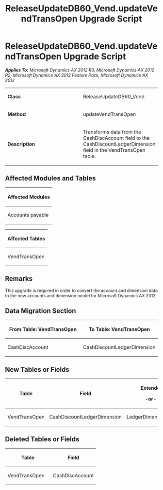 ﻿---
title: ReleaseUpdateDB60_Vend.updateVendTransOpen Upgrade Script
TOCTitle: ReleaseUpdateDB60_Vend.updateVendTransOpen Upgrade Script
ms:assetid: d75c8c49-27dc-fbc4-90f0-bda82c7f00ac
ms:mtpsurl: https://msdn.microsoft.com/en-us/library/JJ687068(v=AX.60)
ms:contentKeyID: 49711516
ms.date: 05/18/2015
mtps_version: v=AX.60
---

# ReleaseUpdateDB60\_Vend.updateVendTransOpen Upgrade Script 


_**Applies To:** Microsoft Dynamics AX 2012 R3, Microsoft Dynamics AX 2012 R2, Microsoft Dynamics AX 2012 Feature Pack, Microsoft Dynamics AX 2012_

<table>
<colgroup>
<col style="width: 50%" />
<col style="width: 50%" />
</colgroup>
<tbody>
<tr class="odd">
<td><p><strong>Class</strong></p></td>
<td><p>ReleaseUpdateDB60_Vend</p></td>
</tr>
<tr class="even">
<td><p><strong>Method</strong></p></td>
<td><p>updateVendTransOpen</p></td>
</tr>
<tr class="odd">
<td><p><strong>Description</strong></p></td>
<td><p>Transforms data from the CashDiscAccount field to the CashDiscountLedgerDimension field in the VendTransOpen table.</p></td>
</tr>
</tbody>
</table>


## Affected Modules and Tables

<table>
<colgroup>
<col style="width: 100%" />
</colgroup>
<thead>
<tr class="header">
<th><p>Affected Modules</p></th>
</tr>
</thead>
<tbody>
<tr class="odd">
<td><p>Accounts payable</p></td>
</tr>
</tbody>
</table>


<table>
<colgroup>
<col style="width: 100%" />
</colgroup>
<thead>
<tr class="header">
<th><p>Affected Tables</p></th>
</tr>
</thead>
<tbody>
<tr class="odd">
<td><p>VendTransOpen</p></td>
</tr>
</tbody>
</table>


## Remarks

This upgrade is required in order to convert the account and dimension data to the new accounts and dimension model for Microsoft Dynamics AX 2012.

## Data Migration Section

<table>
<colgroup>
<col style="width: 50%" />
<col style="width: 50%" />
</colgroup>
<thead>
<tr class="header">
<th><p>From Table: VendTransOpen</p></th>
<th><p>To Table: VendTransOpen</p></th>
</tr>
</thead>
<tbody>
<tr class="odd">
<td><p>CashDiscAccount</p></td>
<td><p>CashDiscountLedgerDimension</p></td>
</tr>
</tbody>
</table>


## New Tables or Fields

<table>
<colgroup>
<col style="width: 33%" />
<col style="width: 33%" />
<col style="width: 33%" />
</colgroup>
<thead>
<tr class="header">
<th><p>Table</p></th>
<th><p>Field</p></th>
<th><p>Extended Data Type</p>
<p>-or- Base Enum</p></th>
</tr>
</thead>
<tbody>
<tr class="odd">
<td><p>VendTransOpen</p></td>
<td><p>CashDiscountLedgerDimension</p></td>
<td><p>LedgerDimensionDefaultAccount</p></td>
</tr>
</tbody>
</table>


## Deleted Tables or Fields

<table>
<colgroup>
<col style="width: 50%" />
<col style="width: 50%" />
</colgroup>
<thead>
<tr class="header">
<th><p>Table</p></th>
<th><p>Field</p></th>
</tr>
</thead>
<tbody>
<tr class="odd">
<td><p>VendTransOpen</p></td>
<td><p>CashDiscAccount</p></td>
</tr>
</tbody>
</table>

  


